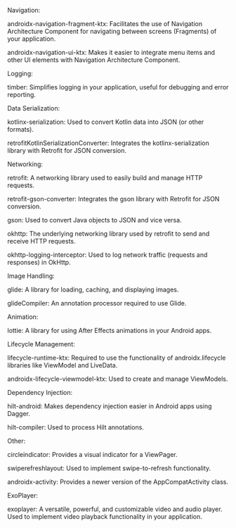 Navigation:

androidx-navigation-fragment-ktx: Facilitates the use of Navigation Architecture Component for navigating between screens (Fragments) of your application.

androidx-navigation-ui-ktx: Makes it easier to integrate menu items and other UI elements with Navigation Architecture Component.

Logging:

timber: Simplifies logging in your application, useful for debugging and error reporting.

Data Serialization:

kotlinx-serialization: Used to convert Kotlin data into JSON (or other formats).

retrofitKotlinSerializationConverter: Integrates the kotlinx-serialization library with Retrofit for JSON conversion.

Networking:

retrofit: A networking library used to easily build and manage HTTP requests.

retrofit-gson-converter: Integrates the gson library with Retrofit for JSON conversion.

gson: Used to convert Java objects to JSON and vice versa.

okhttp: The underlying networking library used by retrofit to send and receive HTTP requests.

okhttp-logging-interceptor: Used to log network traffic (requests and responses) in OkHttp.

Image Handling:

glide: A library for loading, caching, and displaying images.

glideCompiler: An annotation processor required to use Glide.

Animation:

lottie: A library for using After Effects animations in your Android apps.

Lifecycle Management:

lifecycle-runtime-ktx: Required to use the functionality of androidx.lifecycle libraries like ViewModel and LiveData.

androidx-lifecycle-viewmodel-ktx: Used to create and manage ViewModels.

Dependency Injection:

hilt-android: Makes dependency injection easier in Android apps using Dagger.

hilt-compiler: Used to process Hilt annotations.

Other:

circleindicator: Provides a visual indicator for a ViewPager.

swiperefreshlayout: Used to implement swipe-to-refresh functionality.

androidx-activity: Provides a newer version of the AppCompatActivity class.

ExoPlayer:

exoplayer: A versatile, powerful, and customizable video and audio player. Used to implement video playback functionality in your application.
